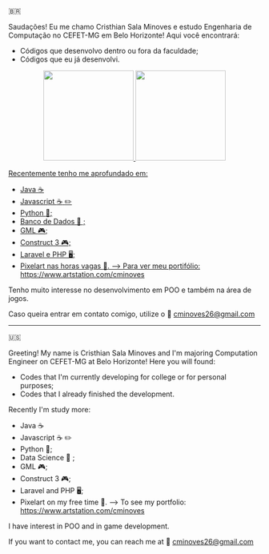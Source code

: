 :brazil:

Saudações! Eu me chamo Cristhian Sala Minoves e estudo Engenharia de Computação no CEFET-MG em Belo Horizonte! Aqui você encontrará:
- Códigos que desenvolvo dentro ou fora da faculdade;
- Códigos que eu já desenvolvi.


<div align="center">
  <a href="https://github.com/CMinoves">
  <img height="180em" src="https://github-readme-stats.vercel.app/api?username=CMinoves&show_icons=true&theme=dark&include_all_commits=true&count_private=true"/>
  <img height="180em" src="https://github-readme-stats.vercel.app/api/top-langs/?username=CMinoves&layout=compact&langs_count=7&theme=dark"/>
</div>



Recentemente tenho me aprofundado em:
- Java :coffee:
- Javascript :coffee: :pencil2:
- Python :snake:;
- Banco de Dados 	🎲 ;
- GML :video_game:;
- Construct 3 🎮;
- Laravel e PHP 🖥️;
- Pixelart nas horas vagas :art:. --> Para ver meu portifólio: https://www.artstation.com/cminoves

Tenho muito interesse no desenvolvimento em POO e também na área de jogos.

Caso queira entrar em contato comigo, utilize o :email: cminoves26@gmail.com

---------------------------------------------------------------------------------------------------------------------------------------------------------------------------------
:us:

Greeting! My name is Cristhian Sala Minoves and I'm majoring Computation Engineer on CEFET-MG at Belo Horizonte! Here you will found:
- Codes that I'm currently developing for college or for personal purposes;
- Codes that I already finished the development.

Recently I'm study more:
- Java :coffee:
- Javascript :coffee: :pencil2:
- Python :snake:;
- Data Science 	🎲 ;
- GML :video_game:;
- Construct 3 🎮;
- Laravel and PHP 🖥️;
- Pixelart on my free time :art:. --> To see my portfolio: https://www.artstation.com/cminoves

I have interest in POO and in game development.

If you want to contact me, you can reach me at :email: cminoves26@gmail.com
